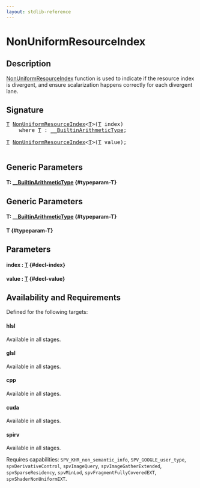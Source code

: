 ```yaml
---
layout: stdlib-reference
---
```


# NonUniformResourceIndex

## Description

<span class='code'><a href="/stdlib-reference/global-decls/NonUniformResourceIndex">NonUniformResourceIndex</a></span> function is used to indicate if the resource index is
divergent, and ensure scalarization happens correctly for each divergent lane.




## Signature 

<pre>
<a href="/stdlib-reference/global-decls/NonUniformResourceIndex#typeparam-T" class="code_type">T</a> <a href="/stdlib-reference/global-decls/NonUniformResourceIndex">NonUniformResourceIndex</a>&lt;<a href="/stdlib-reference/global-decls/NonUniformResourceIndex#typeparam-T" class="code_type">T</a>&gt;(<a href="/stdlib-reference/global-decls/NonUniformResourceIndex#typeparam-T" class="code_type">T</a> <span class='code_param'>index</span>)
    <span class='code_keyword'>where</span> <a href="/stdlib-reference/global-decls/NonUniformResourceIndex#typeparam-T" class="code_type">T</a> : <a href="/stdlib-reference/interfaces/BuiltinArithmeticType/index">__BuiltinArithmeticType</a>;

<a href="/stdlib-reference/global-decls/NonUniformResourceIndex#typeparam-T" class="code_type">T</a> <a href="/stdlib-reference/global-decls/NonUniformResourceIndex">NonUniformResourceIndex</a>&lt;<a href="/stdlib-reference/global-decls/NonUniformResourceIndex#typeparam-T" class="code_type">T</a>&gt;(<a href="/stdlib-reference/global-decls/NonUniformResourceIndex#typeparam-T" class="code_type">T</a> <span class='code_param'>value</span>);

</pre>

## Generic Parameters

#### T: [\_\_BuiltinArithmeticType](/stdlib-reference/interfaces/BuiltinArithmeticType/index) {#typeparam-T}

## Generic Parameters

#### T: [\_\_BuiltinArithmeticType](/stdlib-reference/interfaces/BuiltinArithmeticType/index) {#typeparam-T}
#### T {#typeparam-T}

## Parameters

#### index  : [T](/stdlib-reference/global-decls/NonUniformResourceIndex#typeparam-T) {#decl-index}
#### value  : [T](/stdlib-reference/global-decls/NonUniformResourceIndex#typeparam-T) {#decl-value}

## Availability and Requirements

Defined for the following targets:

#### hlsl
Available in all stages.

#### glsl
Available in all stages.

#### cpp
Available in all stages.

#### cuda
Available in all stages.

#### spirv
Available in all stages.

Requires capabilities: `SPV_KHR_non_semantic_info`, `SPV_GOOGLE_user_type`, `spvDerivativeControl`, `spvImageQuery`, `spvImageGatherExtended`, `spvSparseResidency`, `spvMinLod`, `spvFragmentFullyCoveredEXT`, `spvShaderNonUniformEXT`.


